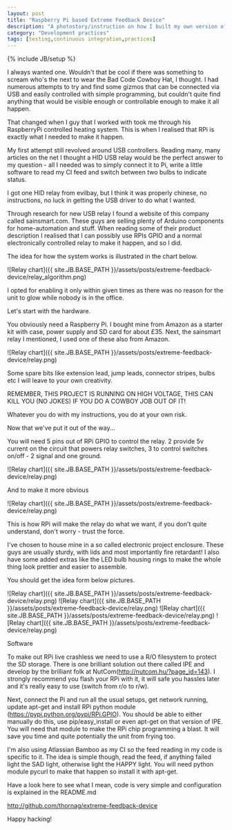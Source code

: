 ```yaml
---
layout: post
title: "Raspberry Pi based Extreme Feedback Device"
description: "A photostory/instruction on how I built my own version of continuous integration feedback device."
category: "Development practices"
tags: [testing,continuous integration,practices]
---
```

{% include JB/setup %}

I always wanted one. Wouldn't that be cool if there was something to scream who's the next to
wear the Bad Code Cowboy Hat, I thought. I had numerous attempts to try and find some gizmos
that can be connected via USB and easily controlled with simple programming, but couldn't quite
find anything that would be visible enough or controllable enough to make it all happen.

That changed when I guy that I worked with took me through his RaspberryPi controlled heating system.
This is when I realised that RPi is exactly what I needed to make it happen.

My first attempt still revolved around USB controllers. Reading many, many articles on the net I thought
a HID USB relay would be the perfect answer to my question - all I needed was to simply connect it to Pi,
write a little software to read my CI feed and switch between two bulbs to indicate status.

I got one HID relay from evilbay, but I think it was properly chinese, no instructions, no luck in getting
the USB driver to do what I wanted.

Through research for new USB relay I found a website of this company called sainsmart.com. These guys are
selling plenty of Arduino components for home-automation and stuff. When reading some of their product description
I realised that I can possibly use RPIs GPIO and a normal electronically controlled relay to make it happen,
and so I did.

The idea for how the system works is illustrated in the chart below.

![Relay chart]({{ site.JB.BASE_PATH }}/assets/posts/extreme-feedback-device/relay_algorithm.png)

I opted for enabling it only within given times as there was no reason for the unit to glow while nobody is in the office.

Let's start with the hardware.

You obviously need a Raspberry Pi. I bought mine from Amazon as a starter kit with case, power supply and SD card for about £35.
Next, the sainsmart relay I mentioned, I used one of these also from Amazon.

![Relay chart]({{ site.JB.BASE_PATH }}/assets/posts/extreme-feedback-device/relay.png)

Some spare bits like extension lead, jump leads, connector stripes, bulbs etc I will leave to your own creativity.

REMEMBER, THIS PROJECT IS RUNNING ON HIGH VOLTAGE, THIS CAN KILL YOU (NO JOKES) IF YOU DO A COWBOY JOB OUT OF IT!

Whatever you do with my instructions, you do at your own risk.

Now that we've put it out of the way...

You will need 5 pins out of RPi GPIO to control the relay. 2 provide 5v current on the circuit that powers relay switches,
3 to control switches on/off - 2 signal and one ground.

![Relay chart]({{ site.JB.BASE_PATH }}/assets/posts/extreme-feedback-device/relay.png)

And to make it more obvious

![Relay chart]({{ site.JB.BASE_PATH }}/assets/posts/extreme-feedback-device/relay.png)

This is how RPi will make the relay do what we want, if you don't quite understand, don't worry - trust the force.

I've chosen to house mine in a so called electronic project enclosure. These guys are usually sturdy, with lids and most
importantly fire retardant! I also have some added extras like the LED bulb housing rings to make the whole thing look prettier
and easier to assemble.

You should get the idea form below pictures.

![Relay chart]({{ site.JB.BASE_PATH }}/assets/posts/extreme-feedback-device/relay.png)
![Relay chart]({{ site.JB.BASE_PATH }}/assets/posts/extreme-feedback-device/relay.png)
![Relay chart]({{ site.JB.BASE_PATH }}/assets/posts/extreme-feedback-device/relay.png)
![Relay chart]({{ site.JB.BASE_PATH }}/assets/posts/extreme-feedback-device/relay.png)

Software

To make out RPi live crashless we need to use a R/O filesystem to protect the SD storage. There is one brilliant solution out
there called IPE and develop by the brilliant folk at NutCom(http://nutcom.hu/?page_id=143). I strongly recommend you flash your RPi
with it, it will safe you hassles later and it's really easy to use (switch from r/o to r/w).

Next, connect the Pi and run all the usual setups, get network running, update apt-get and install RPi python module (https://pypi.python.org/pypi/RPi.GPIO).
You should be able to either manually do this, use pip/easy_install or even apt-get on that version of IPE. You will need that module
to make the RPi chip programming a blast. It will save you time and quite potentially the unit from frying too.


I'm also using Atlassian Bamboo as my CI so the feed reading in my code is specific to it. The idea is simple though, read the feed,
if anything failed light the SAD light, otherwise light the HAPPY light. You will need python module pycurl to make that happen so install
it with apt-get.

Have a look here to see what I mean, code is very simple and configuration is explained in the README.md

http://github.com/thornag/extreme-feedback-device

Happy hacking!






